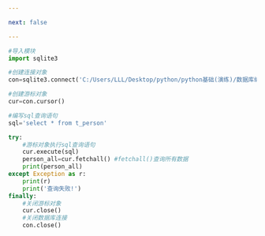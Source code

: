 ```yaml
---

next: false

---
```




<BlogInfo id="713" title="4.操作sqlite数据库查询多条数据" author="白日梦想猿" pv=0 read_times=0 pre_cost_time="0分21秒" category="数据库编程" tag_list="['数据库编程']" create_time="2020.07.09 14:26:07" update_time="2020.07.09 14:30:52" />

```python
#导入模块
import sqlite3

#创建连接对象
con=sqlite3.connect('C:/Users/LLL/Desktop/python/python基础(演练)/数据库编程/SQLite3数据库/demo1.db')

#创建游标对象
cur=con.cursor()

#编写sql查询语句
sql='select * from t_person'

try:
    #游标对象执行sql查询语句
    cur.execute(sql)
    person_all=cur.fetchall() #fetchall()查询所有数据
    print(person_all)
except Exception as r:
    print(r)
    print('查询失败!')
finally:
    #关闭游标对象
    cur.close()
    #关闭数据库连接
    con.close()
```



<ActionBox />

